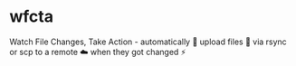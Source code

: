 # wfcta
Watch File Changes, Take Action - automatically 🤖 upload files 💾 via rsync or scp to a remote ☁️ when they got changed ⚡
